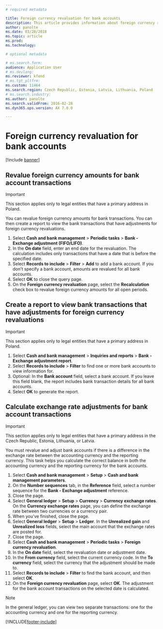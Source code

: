 ```yaml
---
# required metadata

title: Foreign currency revaluation for bank accounts
description: This article provides information about foreign currency revaluation for bank accounts.
author: panolte
ms.date: 03/28/2018
ms.topic: article
ms.prod: 
ms.technology: 

# optional metadata

# ms.search.form:
audience: Application User
# ms.devlang: 
ms.reviewer: kfend
# ms.tgt_pltfrm: 
ms.custom: 11464
ms.search.region: Czech Republic, Estonia, Latvia, Lithuania, Poland
# ms.search.industry: 
ms.author: panolte
ms.search.validFrom: 2016-02-28
ms.dyn365.ops.version: AX 7.0.0

---
```


# Foreign currency revaluation for bank accounts

[!include [banner](../includes/banner.md)]

## Revalue foreign currency amounts for bank account transactions

> [!IMPORTANT]
> This section applies only to legal entities that have a primary address in Poland.

You can revalue foreign currency amounts for bank transactions. You can then create a report to view the bank transactions that have adjustments for foreign currency revaluations.

1. Select **Cash and bank management** &gt; **Periodic tasks** &gt; **Bank - Exchange adjustment (FIFO/LIFO)**.
2. In the **On date** field, enter an end date for the revaluation. The calculation includes only transactions that have a date that is before the specified date.
3. Select **Records to include** &gt; **Filter** &gt; **Add** to add a bank account. If you don't specify a bank account, amounts are revalued for all bank accounts.
4. Select **OK** to close the query page.
5. On the **Foreign currency revaluation** page, select the **Recalculation** check box to revalue foreign currency amounts for all open periods.

## Create a report to view bank transactions that have adjustments for foreign currency revaluations

> [!IMPORTANT]
> This section applies only to legal entities that have a primary address in Poland.

1. Select **Cash and bank management** &gt; **Inquiries and reports** &gt; **Bank - Exchange adjustment report**.
2. Select **Records to include** &gt; **Filter** to find one or more bank accounts to view information for.
3. Optional: In the **Bank account** field, select a bank account. If you leave this field blank, the report includes bank transaction details for all bank accounts.
4. Select **OK** to generate the report. 

## Calculate exchange rate adjustments for bank account transactions

> [!IMPORTANT]
> This section applies only to legal entities that have a primary address in the Czech Republic, Estonia, Lithuania, or Latvia.

You must revalue and adjust bank accounts if there is a difference in the exchange rate between the accounting currency and the reporting currency. This task helps you calculate the correct balance in both the accounting currency and the reporting currency for the bank accounts.

1. Select **Cash and bank management** &gt; **Setup** &gt; **Cash and bank management parameters**.
2. On the **Number sequences** tab, in the **Reference** field, select a number sequence for the **Bank - Exchange adjustment** reference.
3. Close the page.
4. Select **General ledger** &gt; **Setup** &gt; **Currency** &gt; **Currency exchange rates**. On the **Currency exchange rates** page, you can define the exchange rate between two currencies or a currency pair.
5. When you've finished, close the page.
6. Select **General ledger** &gt; **Setup** &gt; **Ledger**. In the **Unrealized gain** and **Unrealized loss** fields, select the main account that the exchange rates are posted for.
7. Close the page.
8. Select **Cash and bank management** &gt; **Periodic tasks** &gt; **Foreign currency revaluation**.
9. In the **On date** field, select the revaluation date or adjustment date.
10. In the **From currency** field, select the current currency code. In the **To currency** field, select the currency that the adjustment should be made to.
11. Select **Records to include** &gt; **Filter** to find the bank account, and then select **OK**.
12. On the **Foreign currency revaluation** page, select **OK**. The adjustment for the bank account transactions on the selected date is calculated.

> [!NOTE]
> In the general ledger, you can view two separate transactions: one for the accounting currency and one for the reporting currency.


[!INCLUDE[footer-include](../../includes/footer-banner.md)]